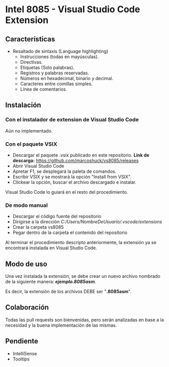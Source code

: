 # Intel 8085 - Visual Studio Code Extension

## Características
- Resaltado de sintaxis (Language highlighting)
  - Instrucciones (todas en mayúsculas).
  - Directivas.
  - Etiquetas (Solo palabras).
  - Registros y palabras reservadas.
  - Números en hexadecimal, binario y decimal.
  - Caracteres entre comillas simples.
  - Línea de comentarios.

## Instalación
### Con el instalador de extension de Visual Studio Code
Aún no implementado.

### Con el paquete VSIX
- Descargar el paquete .vsix publicado en este repositorio. **Link de descarga:** https://github.com/marcoshuck/vs8085/releases
- Abrir Visual Studio Code
- Apretar F1, se desplegará la paleta de comandos.
- Escribir VSIX y se mostrará la opción "Install from VSIX".
- Clickear la opción, buscar el archivo descargado e instalar.

Visual Studio Code lo guiará en el resto del procedimiento.


### De modo manual
 - Descargar el código fuente del repositorio
 - Dirigirse a la dirección *C:/Users/NombreDeUsuario/.vscode/extensions*
 - Crear la carpeta vs8085
 - Pegar dentro de la carpeta el contenido del repositorio

Al terminar el procedimiento descripto anteriormente, la extensión ya se encontrará instalada en Visual Studio Code.

## Modo de uso
Una vez instalada la extensión, se debe crear un nuevo archivo nombrado de la siguiente manera: ***ejemplo.8085asm***.

Es decir, la extensión de los archivos DEBE ser "**.8085asm**".

## Colaboración
Todas las pull requests son bienvenidas, pero serán analizadas en base a la necesidad y la buena implementación de las mismas.

## Pendiente
- IntelliSense
- Tooltips